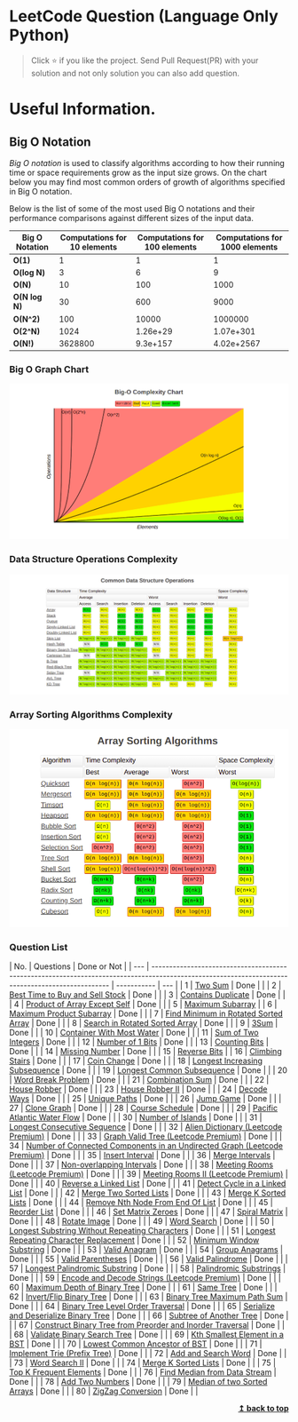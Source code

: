 # LeetCode Question (Language Only Python)

> Click :star: if you like the project. Send Pull Request(PR) with your solution and not only solution you can also add question.

# Useful Information.

## Big O Notation

_Big O notation_ is used to classify algorithms according to how their running time or space requirements grow as the input size grows.
On the chart below you may find most common orders of growth of algorithms specified in Big O notation.

Below is the list of some of the most used Big O notations and their performance comparisons against different sizes of the input data.

| Big O Notation | Computations for 10 elements | Computations for 100 elements | Computations for 1000 elements |
| -------------- | ---------------------------- | ----------------------------- | ------------------------------ |
| **O(1)**       | 1                            | 1                             | 1                              |
| **O(log N)**   | 3                            | 6                             | 9                              |
| **O(N)**       | 10                           | 100                           | 1000                           |
| **O(N log N)** | 30                           | 600                           | 9000                           |
| **O(N^2)**     | 100                          | 10000                         | 1000000                        |
| **O(2^N)**     | 1024                         | 1.26e+29                      | 1.07e+301                      |
| **O(N!)**      | 3628800                      | 9.3e+157                      | 4.02e+2567                     |

### Big O Graph Chart

![Screenshots](./assets/graph.png)

### Data Structure Operations Complexity

![Screenshots](./assets/commonDataStructure.png)

### Array Sorting Algorithms Complexity

![Screenshots](./assets/sorting.png)

### Question List

| No. | Questions                                                                                                                                        | Done or Not |
| --- | ------------------------------------------------------------------------------------------------------------------------------------------------ | ----------- | --- |
| 1   | [Two Sum](https://github.com/rahulpandey70/LeetCode-Questions/blob/master/Array/TwoSum.py)                                                       | Done        |     |
| 2   | [Best Time to Buy and Sell Stock](https://github.com/rahulpandey70/LeetCode-Questions/blob/master/Array/StockBuySell.py)                         | Done        |     |
| 3   | [Contains Duplicate](https://github.com/rahulpandey70/LeetCode-Questions/blob/master/Array/ContainsDuplicate.py)                                 | Done        |     |
| 4   | [Product of Array Except Self](https://github.com/rahulpandey70/LeetCode-Questions/blob/master/Array/Productofarrayexceptself.py)                | Done        |     |
| 5   | [Maximum Subarray](https://github.com/rahulpandey70/LeetCode-Questions/blob/master/Array/MaximumSubarray.py)                                     |
| 6   | [Maximum Product Subarray](https://github.com/rahulpandey70/LeetCode-Questions/blob/master/Array/MaximumProductSubarray.py)                      | Done        |     |
| 7   | [Find Minimum in Rotated Sorted Array](https://github.com/rahulpandey70/LeetCode-Questions/blob/master/Array/FindMinimuminRotatedSortedArray.py) | Done        |     |
| 8   | [Search in Rotated Sorted Array](https://github.com/rahulpandey70/LeetCode-Questions/blob/master/Array/SearchinRotatedSortedArray.py)            | Done        |     |
| 9   | [3Sum](https://github.com/rahulpandey70/LeetCode-Questions/blob/master/Array/3Sum.py)                                                            | Done        |     |
| 10  | [Container With Most Water](https://github.com/rahulpandey70/LeetCode-Questions/blob/master/Array/ContainerWithMostWater.py)                     | Done        |     |
| 11  | [Sum of Two Integers](https://github.com/rahulpandey70/LeetCode-Questions/blob/master/Solution's/SumoftwoIntegers.py)                            | Done        |     |
| 12  | [Number of 1 Bits](https://github.com/rahulpandey70/LeetCode-Questions/blob/master/Solution's/Numberof1Bits.py)                                  | Done        |     |
| 13  | [Counting Bits](https://github.com/rahulpandey70/LeetCode-Questions/blob/master/Solution's/CountingBits.py)                                      | Done        |     |
| 14  | [Missing Number](https://github.com/rahulpandey70/LeetCode-Questions/blob/master/Solution's/MissingNumber.py)                                    | Done        |     |
| 15  | [Reverse Bits]()                                                                                                                                 |
| 16  | [Climbing Stairs](https://github.com/rahulpandey70/LeetCode-Questions/blob/master/Solution's/ClimbingStairs.py)                                  | Done        |     |
| 17  | [Coin Change]()                                                                                                                                  | Done        |     |
| 18  | [Longest Increasing Subsequence]()                                                                                                               | Done        |     |
| 19  | [Longest Common Subsequence]()                                                                                                                   | Done        |     |
| 20  | [Word Break Problem]()                                                                                                                           | Done        |     |
| 21  | [Combination Sum]()                                                                                                                              | Done        |     |
| 22  | [House Robber]()                                                                                                                                 | Done        |     |
| 23  | [House Robber II]()                                                                                                                              | Done        |     |
| 24  | [Decode Ways]()                                                                                                                                  | Done        |     |
| 25  | [Unique Paths]()                                                                                                                                 | Done        |     |
| 26  | [Jump Game]()                                                                                                                                    | Done        |     |
| 27  | [Clone Graph]()                                                                                                                                  | Done        |     |
| 28  | [Course Schedule]()                                                                                                                              | Done        |     |
| 29  | [Pacific Atlantic Water Flow]()                                                                                                                  | Done        |     |
| 30  | [Number of Islands]()                                                                                                                            | Done        |     |
| 31  | [Longest Consecutive Sequence]()                                                                                                                 | Done        |     |
| 32  | [Alien Dictionary (Leetcode Premium)]()                                                                                                          | Done        |     |
| 33  | [Graph Valid Tree (Leetcode Premium)]()                                                                                                          | Done        |     |
| 34  | [Number of Connected Components in an Undirected Graph (Leetcode Premium)]()                                                                     | Done        |     |
| 35  | [Insert Interval]()                                                                                                                              | Done        |     |
| 36  | [Merge Intervals]()                                                                                                                              | Done        |     |
| 37  | [Non-overlapping Intervals]()                                                                                                                    | Done        |     |
| 38  | [Meeting Rooms (Leetcode Premium)]()                                                                                                             | Done        |     |
| 39  | [Meeting Rooms II (Leetcode Premium)]()                                                                                                          | Done        |     |
| 40  | [Reverse a Linked List]()                                                                                                                        | Done        |     |
| 41  | [Detect Cycle in a Linked List]()                                                                                                                | Done        |     |
| 42  | [Merge Two Sorted Lists]()                                                                                                                       | Done        |     |
| 43  | [Merge K Sorted Lists]()                                                                                                                         | Done        |     |
| 44  | [Remove Nth Node From End Of List]()                                                                                                             | Done        |     |
| 45  | [Reorder List]()                                                                                                                                 | Done        |     |
| 46  | [Set Matrix Zeroes]()                                                                                                                            | Done        |     |
| 47  | [Spiral Matrix]()                                                                                                                                | Done        |     |
| 48  | [Rotate Image]()                                                                                                                                 | Done        |     |
| 49  | [Word Search]()                                                                                                                                  | Done        |     |
| 50  | [Longest Substring Without Repeating Characters]()                                                                                               | Done        |     |
| 51  | [Longest Repeating Character Replacement]()                                                                                                      | Done        |     |
| 52  | [Minimum Window Substring]()                                                                                                                     | Done        |     |
| 53  | [Valid Anagram]()                                                                                                                                | Done        |     |
| 54  | [Group Anagrams]()                                                                                                                               | Done        |     |
| 55  | [Valid Parentheses]()                                                                                                                            | Done        |     |
| 56  | [Valid Palindrome]()                                                                                                                             | Done        |     |
| 57  | [Longest Palindromic Substring]()                                                                                                                | Done        |     |
| 58  | [Palindromic Substrings]()                                                                                                                       | Done        |     |
| 59  | [Encode and Decode Strings (Leetcode Premium)]()                                                                                                 | Done        |     |
| 60  | [Maximum Depth of Binary Tree]()                                                                                                                 | Done        |     |
| 61  | [Same Tree]()                                                                                                                                    | Done        |     |
| 62  | [Invert/Flip Binary Tree]()                                                                                                                      | Done        |     |
| 63  | [Binary Tree Maximum Path Sum]()                                                                                                                 | Done        |     |
| 64  | [Binary Tree Level Order Traversal]()                                                                                                            | Done        |     |
| 65  | [Serialize and Deserialize Binary Tree]()                                                                                                        | Done        |     |
| 66  | [Subtree of Another Tree]()                                                                                                                      | Done        |     |
| 67  | [Construct Binary Tree from Preorder and Inorder Traversal]()                                                                                    | Done        |     |
| 68  | [Validate Binary Search Tree]()                                                                                                                  | Done        |     |
| 69  | [Kth Smallest Element in a BST]()                                                                                                                | Done        |     |
| 70  | [Lowest Common Ancestor of BST]()                                                                                                                | Done        |     |
| 71  | [Implement Trie (Prefix Tree)]()                                                                                                                 | Done        |     |
| 72  | [Add and Search Word]()                                                                                                                          | Done        |     |
| 73  | [Word Search II]()                                                                                                                               | Done        |     |
| 74  | [Merge K Sorted Lists]()                                                                                                                         | Done        |     |
| 75  | [Top K Frequent Elements]()                                                                                                                      | Done        |     |
| 76  | [Find Median from Data Stream]()                                                                                                                 | Done        |     |
| 78  | [Add Two Numbers]()                                                                                                                              | Done        |     |
| 79  | [Median of two Sorted Arrays]()                                                                                                                  | Done        |     |
| 80  | [ZigZag Conversion]()                                                                                                                            | Done        |     |

<div align="right">
    <b><a href="#">↥ back to top</a></b>
</div>
